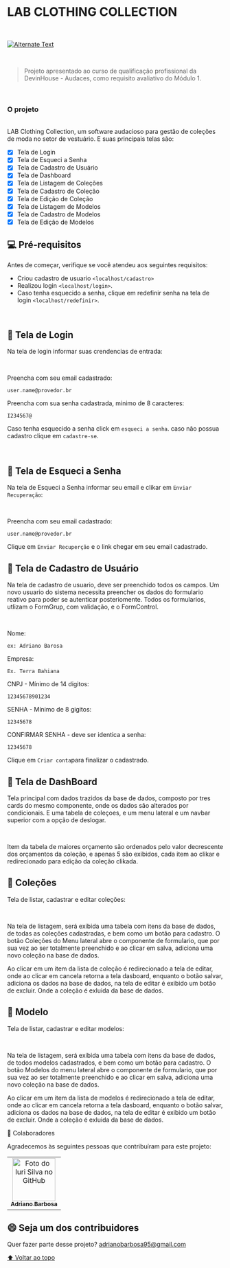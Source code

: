 # LAB CLOTHING COLLECTION 
 
<br>

[![Alternate Text](https://drive.google.com/file/d/1cgFnZejx4PAkel1c265_QpmqjyNH7L27/view?usp=drivesdk)](https://drive.google.com/file/d/1cgFnZejx4PAkel1c265_QpmqjyNH7L27/view?usp=drivesdk "https://drive.google.com/file/d/1cgFnZejx4PAkel1c265_QpmqjyNH7L27/view?usp=drivesdk")

<br>

> Projeto apresentado ao curso de qualificação profissional da DevinHouse - Audaces, como requisito avaliativo do Módulo 1. 


<br>

### O projeto

<br>
 LAB Clothing Collection, um software audacioso para gestão de coleções de moda no setor de vestuário. E suas principais telas são:

<br>

- [x] Tela de Login
- [x] Tela de Esqueci a Senha
- [x] Tela de Cadastro de Usuário
- [x] Tela de Dashboard
- [x] Tela de Listagem de Coleções
- [x] Tela de Cadastro de Coleção
- [x] Tela de Edição de Coleção
- [x] Tela de Listagem de Modelos
- [x] Tela de Cadastro de Modelos
- [x] Tela de Edição de Modelos

## 💻 Pré-requisitos

Antes de começar, verifique se você atendeu aos seguintes requisitos:
<!---Estes são apenas requisitos de exemplo. Adicionar, duplicar ou remover conforme necessário--->
* Criou cadastro de usuario `<localhost/cadastro>`
* Realizou login `<localhost/login>`.
* Caso tenha esquecido a senha, clique em redefinir senha na tela de login `<localhost/redefinir>`.

<br>

## 🚀 Tela de Login

Na tela de login informar suas crendencias de entrada:

<br> 

Preencha com seu email cadastrado:
```
user.name@provedor.br
```

Preencha com sua senha cadastrada, minimo de 8 caracteres:
```
I234567@
```
 
Caso tenha esquecido a senha click em `esqueci a senha`.
caso não possua cadastro clique em `cadastre-se`.



<br>

## 🚀 Tela de Esqueci a Senha

Na tela de Esqueci a Senha informar seu email e clikar em `Enviar Recuperação`:

<br> 

Preencha com seu email cadastrado:
```
user.name@provedor.br
```

Clique em `Enviar Recuperção` e o link chegar em seu email cadastrado.



## 🚀 Tela de Cadastro de Usuário

Na tela de cadastro de usuario, deve ser preenchido todos os campos. Um novo usuario do sistema necessita preencher os dados do formulario reativo para poder se autenticar posteriomente. Todos os formularios, utlizam o FormGrup, com validação, e o FormControl.

<br> 

Nome:
```
ex: Adriano Barosa
```

Empresa:
```
Ex. Terra Bahiana
```

CNPJ - Mínimo de 14 digitos:
```
12345678901234
```

SENHA - Mínimo de 8 gigitos:
```
12345678
```

CONFIRMAR SENHA - deve ser identica a senha:
```
12345678
```

Clique em `Criar conta`para finalizar o cadastrado.

## 🚀 Tela de DashBoard

Tela principal com dados trazidos da base de dados, composto por tres cards do mesmo componente, onde os dados são alterados por condicionais. E uma tabela de coleçoes, e um menu lateral e um navbar superior com a opção de deslogar.

<br> 

Item da tabela de maiores orçamento são ordenados pelo valor decrescente dos orçamentos da coleção, e apenas 5 são exibidos, cada item ao clikar e redirecionado para edição da coleção clikada.
 
  ## 🚀 Coleções

Tela de listar, cadastrar e editar coleções:

<br> 

Na tela de listagem, será exibida uma tabela com itens da base de dados, de todas as coleções cadastradas, e bem como um botão para cadastro. O botão Coleções do Menu lateral abre o componente de formulario, que por sua vez ao ser totalmente preenchido e ao clicar em salva, adiciona uma novo coleção na base de dados. 

Ao clicar em um item da lista de coleção é redirecionado a tela de editar, onde ao clicar em cancela retorna a tela dasboard, enquanto o botão salvar, adiciona os dados na base de dados, na tela de editar é exibido um botão de excluir. Onde a coleção é exluida da base de dados. 


  ## 🚀 Modelo

Tela de listar, cadastrar e editar modelos:

<br> 

Na tela de listagem, será exibida uma tabela com itens da base de dados, de todos modelos cadastrados, e bem como um botão para cadastro. O botão Modelos do menu lateral abre o componente de formulario, que por sua vez ao ser totalmente preenchido e ao clicar em salva, adiciona uma novo coleção na base de dados. 

Ao clicar em um item da lista de modelos é redirecionado a tela de editar, onde ao clicar em cancela retorna a tela dasboard, enquanto o botão salvar, adiciona os dados na base de dados, na tela de editar é exibido um botão de excluir. Onde a coleção é exluida da base de dados.  


 🤝 Colaboradores

Agradecemos às seguintes pessoas que contribuíram para este projeto:

<table>
  <tr>
    <td align="center">
      <a href="#">
        <img src="https://avatars.githubusercontent.com/u/28482965?v=4" width="100px;" alt="Foto do Iuri Silva no GitHub"/><br>
        <sub>
          <b>Adriano Barbosa</b>
        </sub>
      </a>
    </td>
    
  </tr>
</table>


## 😄 Seja um dos contribuidores <br>

Quer fazer parte desse projeto? adrianobarbosa95@gmail.com


[⬆ Voltar ao topo](#)<br>

